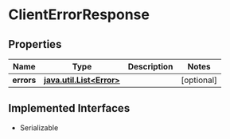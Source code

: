 

# ClientErrorResponse

## Properties

Name | Type | Description | Notes
------------ | ------------- | ------------- | -------------
**errors** | [**java.util.List&lt;Error&gt;**](Error.md) |  |  [optional]


## Implemented Interfaces

* Serializable


